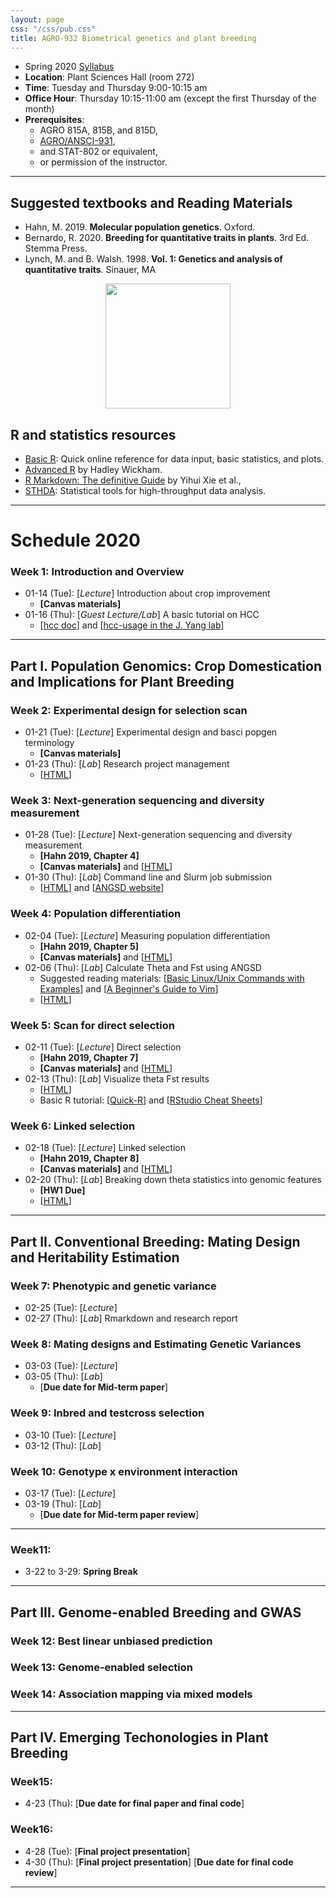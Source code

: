 ```yaml
---
layout: page
css: "/css/pub.css"
title: AGRO-932 Biometrical genetics and plant breeding
---
```



- Spring 2020 [Syllabus](img/Syllabus_AGRO932.pdf)
- **Location**: Plant Sciences Hall (room 272)
- **Time**: Tuesday and Thursday 9:00-10:15 am
- **Office Hour**: Thursday 10:15-11:00 am (except the first Thursday of the month) 
- **Prerequisites**: 
  - AGRO 815A, 815B, and 815D, 
  - [AGRO/ANSCI-931](https://jyanglab.com/AGRO-931/), 
  - and	STAT-802 or equivalent, 
  - or permission of the instructor.

------------

## Suggested textbooks and Reading Materials

- Hahn, M. 2019. __Molecular population genetics__. Oxford.
- Bernardo, R. 2020. __Breeding for quantitative traits in plants__. 3rd Ed. Stemma Press. 
- Lynch, M. and B. Walsh. 1998. __Vol. 1: Genetics and analysis of quantitative traits__. Sinauer, MA  

<p align="center">
  <img src="https://i.imgur.com/tSfGg4c.png" height="200px">
</p>

## R and statistics resources

- [Basic R](https://www.statmethods.net/): Quick online reference for data input, basic statistics, and plots.
- [Advanced R](http://adv-r.had.co.nz/) by Hadley Wickham.
- [R Markdown: The definitive Guide](https://bookdown.org/yihui/rmarkdown/) by Yihui Xie et al.,
- [STHDA](http://www.sthda.com/english/): Statistical tools for high-throughput data analysis.

--------------------

# Schedule 2020

### **Week 1**: Introduction and Overview
- 01-14 (Tue): [_Lecture_] Introduction about crop improvement 
  - __[Canvas materials]__ 
- 01-16 (Thu): [_Guest Lecture/Lab_] A basic tutorial on HCC 
  - [[hcc doc](https://hcc.unl.edu/docs/)] and [[hcc-usage in the J. Yang lab](https://jyanglab.com/2018-09-06-hcc/)]

----------------

## Part I. Population Genomics: Crop Domestication and Implications for Plant Breeding

### **Week 2**: Experimental design for selection scan
- 01-21 (Tue): [_Lecture_] Experimental design and basci popgen terminology
  - __[Canvas materials]__ 
- 01-23 (Thu): [_Lab_] Research project management 
  - [[HTML](https://jyanglab.com/AGRO-932/chapters/a1.2-lab/proj_managment.html#1)] 

### **Week 3**: Next-generation sequencing and diversity measurement 

- 01-28 (Tue): [_Lecture_] Next-generation sequencing and diversity measurement 
  - __[Hahn 2019, Chapter 4]__
  - __[Canvas materials]__ and [[HTML](https://jyanglab.com/AGRO-932/chapters/a1.1-popgen/hahn_c3_theta.html#1)]
- 01-30 (Thu): [_Lab_] Command line and Slurm job submission
  - [[HTML](https://jyanglab.com/AGRO-932/chapters/a1.2-lab/w3lab.html)] and [[ANGSD website](http://www.popgen.dk/angsd/index.php/ANGSD)]

### **Week 4**: Population differentiation
- 02-04 (Tue): [_Lecture_] Measuring population differentiation
  - __[Hahn 2019, Chapter 5]__
  - __[Canvas materials]__ and [[HTML](https://jyanglab.com/AGRO-932/chapters/a1.1-popgen/c5_pops.html#1)]
- 02-06 (Thu): [_Lab_] Calculate Theta and Fst using ANGSD
  - Suggested reading materials: [[Basic Linux/Unix Commands with Examples](https://www.guru99.com/must-know-linux-commands.html)] and [[A Beginner's Guide to Vim](https://www.linux.com/tutorials/vim-101-beginners-guide-vim/)]
  - [[HTML](https://jyanglab.com/AGRO-932/chapters/a1.2-lab/w4lab.html#1)]

### **Week 5**: Scan for direct selection
- 02-11 (Tue): [_Lecture_] Direct selection
  - __[Hahn 2019, Chapter 7]__
  - __[Canvas materials]__ and [[HTML](https://jyanglab.com/AGRO-932/chapters/a1.1-popgen/c7_direct_sel.html#1)]
- 02-13 (Thu): [_Lab_] Visualize theta Fst results
  - [[HTML](https://jyanglab.com/AGRO-932/chapters/a1.2-lab/w5lab.html#1)]
  - Basic R tutorial: [[Quick-R](https://www.statmethods.net/)] and [[RStudio Cheat Sheets](https://rstudio.com/resources/cheatsheets/)]

### **Week 6**: Linked selection
- 02-18 (Tue): [_Lecture_] Linked selection
  - __[Hahn 2019, Chapter 8]__
  - __[Canvas materials]__ and [[HTML](https://jyanglab.com/AGRO-932/chapters/a1.1-popgen/c8_linked_sel.html#1)]
- 02-20 (Thu): [_Lab_] Breaking down theta statistics into genomic features
  - __[HW1 Due]__
  - [[HTML](https://jyanglab.com/AGRO-932/chapters/a1.2-lab/w6lab.html#1)]

----------

## Part II. Conventional Breeding: Mating Design and Heritability Estimation

### **Week 7**: Phenotypic and genetic variance
- 02-25 (Tue): [_Lecture_]
- 02-27 (Thu): [_Lab_] Rmarkdown and research report

### **Week 8**: Mating designs and Estimating Genetic Variances
- 03-03 (Tue): [_Lecture_]
- 03-05 (Thu): [_Lab_]
  - [__Due date for Mid-term paper__]

### **Week 9**: Inbred and testcross selection
- 03-10 (Tue): [_Lecture_]
- 03-12 (Thu): [_Lab_]

### **Week 10**: Genotype x environment interaction
- 03-17 (Tue): [_Lecture_]
- 03-19 (Thu): [_Lab_]
  - [__Due date for Mid-term paper review__]

----------

### **Week11**: 
- 3-22 to 3-29: __Spring Break__

---------------------

## Part III. Genome-enabled Breeding and GWAS

### **Week 12**: Best linear unbiased prediction

### **Week 13**: Genome-enabled selection

### **Week 14**: Association mapping via mixed models


---------------------

## Part IV. Emerging Techonologies in Plant Breeding

### **Week15**: 

- 4-23 (Thu): [__Due date for final paper and final code__]

### **Week16**: 
- 4-28 (Tue): [__Final project presentation__]
- 4-30 (Thu): [__Final project presentation__] [__Due date for final code review__]

------------



<!--

### **Week 2**: Variance components and heritability estimation 
- 10/28 (M): Average effect of an allele, [[HTML]()]
- 10/30 (W): Breeding value, [[HTML]()]
- 11/01 (F): Dominance and Interaction, [[HTML]()]

### **Week 3**: Genetic components of variance
- 11/01 (F): Variance partitioning, [[HTML](chapters/Ch8/Ch8_c1.html#1)], [[HW1](hw/hw2019/AGRO_981_homework3.pdf)]
- 11/04 (M): Variance partitioning (continuous), [[HTML](chapters/Ch8/Ch8_p2.html#1)]
- 11/06 (W): Heritability and Repeatability, [[HTML](chapters/Ch8/Ch8_p3.html#1)]

-------


### **Week 4**: Resemblance between relatives
- 11/08 (F): Covariance, [[HTML](chapters/Ch9/Ch9_c2.html#1)]
- 11/11 (M): Genetic covariance, [[HTML](chapters/Ch9/Ch9_c3.html#1)]
- 11/13 (W): Environmental covariance,  [[HTML](chapters/Ch9/Ch9_c4.html#1)]

### __Exam III__:
- __11/15 (F): 7:30-8:50__

### **Week 5**: Best Linear Unbiased Predictor (BLUP)
- 11/18 (M): Estimation of heritability,  [[HTML](chapters/Ch10/Ch10_c1.html#1)]
- 11/20 (W): Precision of estimates,  [[HTML](chapters/Ch10/Ch10_c2.html#1)], [[lab](chapters/Ch10/lab9-10.html#1)], [peer-review papers posted]

### **Week 6**: Predicting response to selection
- 11/22 (F): The breeder's equation, [[HTML](chapters/Ch11/Ch11_c1.html#1)]
- 11/25 (M): Variability in response, [[HTML](chapters/Ch11/Ch11-c2.html#1)], [__Due date for peer-review__]

 __Thanksgiving Vacation__

### **Week 7**: Selection: Empirical results and interpretation
- 12/02 (M): Asymmetry of responses [[HTML](chapters/Ch12/Ch12-c1.html#1)]
- 12/04 (W): Long-term results [[HTML](chapters/Ch12/Ch12-c2.html#1)], [[HW2](hw/hw2019/AGRO_981_homework4.pdf)]


### **Week 8**: Inbreeding and crossbreeding
- 12/06 (F): Inbreeding depression and heterosis [[HTML](chapters/Ch14/Ch14-c1.html#1)]


### **Week 9**: Correlated traits
- 12/06 (F): Correlated responses to selection [[HTML](chapters/Ch19/Ch19-c1.html#1)]
- 12/09 (M): Index selection [[HTML](chapters/Ch19/Ch19-c2.html#1)]

### **Week 10**: Quantitative trait loci 
- 12/11 (W): QTL: Single-marker analysis [[HTML](chapters/Ch21-2019/Ch21_2019-c1.html#1)]
- 12/13 (M): QTL: Interval Mapping [[HTML](chapters/Ch21-2019/Ch21_2019-c2.html#1)]

### **Week11**: 

 __Thanksgiving Vacation__


### **Week 12**: Correlated traits
- 12/06 (F): Correlated responses to selection [[HTML](chapters/Ch19/Ch19-c1.html#1)]
- 12/09 (M): Index selection [[HTML](chapters/Ch19/Ch19-c2.html#1)]

### **Week 13**: Quantitative trait loci 
- 12/11 (W): QTL: Single-marker analysis [[HTML](chapters/Ch21-2019/Ch21_2019-c1.html#1)]
- 12/13 (M): QTL: Interval Mapping [[HTML](chapters/Ch21-2019/Ch21_2019-c2.html#1)]

### **Week 14**: Inbreeding and crossbreeding
- 12/06 (F): Inbreeding depression and heterosis [[HTML](chapters/Ch14/Ch14-c1.html#1)]


### **Week 15**: Correlated traits
- 12/06 (F): Correlated responses to selection [[HTML](chapters/Ch19/Ch19-c1.html#1)]
- 12/09 (M): Index selection [[HTML](chapters/Ch19/Ch19-c2.html#1)]

### **Week 16**: Quantitative trait loci 
- 12/11 (W): QTL: Single-marker analysis [[HTML](chapters/Ch21-2019/Ch21_2019-c1.html#1)]
- 12/13 (M): QTL: Interval Mapping [[HTML](chapters/Ch21-2019/Ch21_2019-c2.html#1)]

### **Final exam**
- 12/18 (W): 7:30-9:30am
-->
